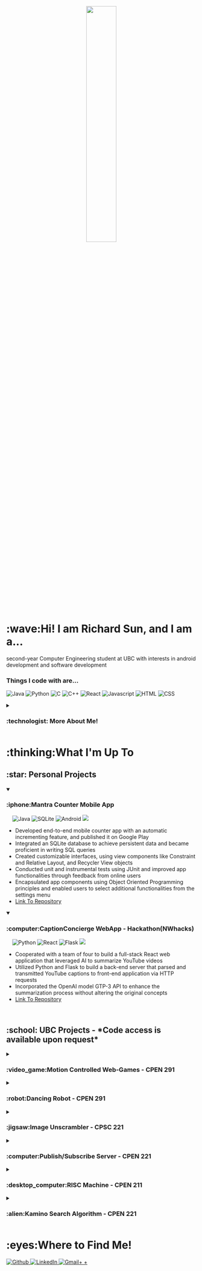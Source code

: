 <!----- Picture & Links ----->

<p id="profile-picture" align="center">
  <img width=40% src="https://user-images.githubusercontent.com/112845533/222932857-83914ea4-f2c9-4de0-9f0e-d6c6bb2963fb.png">
</p>
<br/>

<!----- Intro ----->

<h1>:wave:Hi! I am Richard Sun, and I am a...</h1>

<a align="center">second-year Computer Engineering student at UBC with interests in android development and software development </a>

<h3>Things I code with are...</h3>
<p>
<img alt="Java" src="https://img.shields.io/badge/Java-ED8B00?style=for-the-badge&logo=java&logoColor=white" />
<img alt="Python" src="https://img.shields.io/badge/Python-3776AB?style=for-the-badge&logo=python&logoColor=white" />
<img alt="C" src="https://img.shields.io/badge/C-00599C?style=for-the-badge&logo=c&logoColor=white" />
<img alt="C++" src="https://img.shields.io/badge/C%2B%2B-00599C?style=for-the-badge&logo=c%2B%2B&logoColor=white" />
<img alt="React" src="https://img.shields.io/badge/-React-45b8d8?style=for-the-badge&logo=react&logoColor=white" />
<img alt="Javascript" src="https://img.shields.io/badge/JavaScript-F7DF1E?style=for-the-badge&logo=javascript&logoColor=black" />
<img alt="HTML" src="https://img.shields.io/badge/HTML5-E34F26?style=for-the-badge&logo=html5&logoColor=white" />
<img alt="CSS" src="https://img.shields.io/badge/CSS3-1572B6?style=for-the-badge&logo=css3&logoColor=white" />
</p>

<details>
  <summary><h3>:technologist: More About Me!</h3></summary>
  
As a software developer, I thrive on solving everyday problems with innovative solutions. My passion for creating practical applications is fueled by a constant thirst for knowledge and new experiences. I relish new challenges and opportunities to explore, as demonstrated by the diverse projects I've built.
My greatest strengths are my determination to persevere and my work ethic. I'm a highly focused individual with a strong drive to achieve my goals. Additionally, I possess strong leadership skills and attention to detail, which make me an ideal candidate for leading projects.
  
  ## :dart: Professional Goal
  I hope utilize my skills to pursue a career in Computer Engineering.
  
</details>

<!----- Projects ----->

<h1>:thinking:What I'm Up To</h1>
  
  <h2> :star: Personal Projects </h2>
  <details open> <summary> <h3> :iphone:Mantra Counter Mobile App </h3></summary>
    &nbsp&nbsp&nbsp<a>
      <img alt="Java" src="https://img.shields.io/badge/Java-ED8B00?style=for-the-badge&logo=java&logoColor=white" />
      <img alt="SQLite" src="https://img.shields.io/badge/SQLite-07405E?style=for-the-badge&logo=sqlite&logoColor=white"/>
      <img alt="Android" src="https://img.shields.io/badge/Android-3DDC84?style=for-the-badge&logo=android&logoColor=white" />
      <img alt"Android Studio" src="https://img.shields.io/badge/Android_Studio-3DDC84?style=for-the-badge&logo=android-studio&logoColor=white"/>
    </a>
    <ul>
      <li>Developed end-to-end mobile counter app with an automatic incrementing feature, and published it on Google Play</li>
      <li>Integrated an SQLite database to achieve persistent data and became proficient in writing SQL queries</li>
      <li>Created customizable interfaces, using view components like Constraint and Relative Layout, and Recycler View objects</li>
      <li>Conducted unit and instrumental tests using JUnit and improved app functionalities through feedback from online users</li>
      <li>Encapsulated app components using Object Oriented Programming principles and enabled users to select additional functionalities from the settings menu</li>
      <li><a href="https://github.com/Richard1688Sun/MantraCounter" target="_blank">Link To Repository</a></li>
    </ul>
  </details>
  
  <details open> <summary> <h3>:computer:CaptionConcierge WebApp - Hackathon(NWhacks)</h3></summary>
      &nbsp&nbsp&nbsp<a>
      <img alt="Python" src="https://img.shields.io/badge/Python-FFD43B?style=for-the-badge&logo=python&logoColor=blue"/>
      <img alt="React" src="https://img.shields.io/badge/React-20232A?style=for-the-badge&logo=react&logoColor=61DAFB"/>
      <img alt="Flask" src="https://img.shields.io/badge/Flask-000000?style=for-the-badge&logo=flask&logoColor=white"/>
      <img alt"Android Studio" src="https://img.shields.io/badge/VSCode-0078D4?style=for-the-badge&logo=visual%20studio%20code&logoColor=white"/>
    </a>
    <ul>
      <li>Cooperated with a team of four to build a full-stack React web application that leveraged AI to summarize YouTube videos</li>
      <li>Utilized Python and Flask to build a back-end server that parsed and transmitted YouTube captions to front-end application via HTTP requests</li>
      <li>Incorporated the OpenAI model GTP-3 API to enhance the summarization process without altering the original concepts</li>
      <li><a href="https://github.com/afahimi/CaptionConcierge-NWHacks2023" target="_blank">Link To Repository</a></li>
    </ul>
  </details>
  
  <br>
  <h2>:school: UBC Projects - *Code access is available upon request*</h2>
  
  <details> <summary> <h3>:video_game:Motion Controlled Web-Games - CPEN 291 </h3></summary>
      &nbsp&nbsp&nbsp<a>
      <img alt="React" src="https://img.shields.io/badge/React-20232A?style=for-the-badge&logo=react&logoColor=61DAFB"/>
      <img alt="Redux" src="https://img.shields.io/badge/Redux-593D88?style=for-the-badge&logo=redux&logoColor=white"/>
      <img alt="Python" src="https://img.shields.io/badge/Python-FFD43B?style=for-the-badge&logo=python&logoColor=blue"/>
      <img alt="MongoDB" src="https://img.shields.io/badge/MongoDB-4EA94B?style=for-the-badge&logo=mongodb&logoColor=white"/>
      <img alt"VScode" src="https://img.shields.io/badge/VSCode-0078D4?style=for-the-badge&logo=visual%20studio%20code&logoColor=white"/>
    </a>
    <ul>
      <li>Built a full-stack React.js website with Redux state management to host and control web games via Kinect Controller</li>
      <li>Deployed backend server on virtual machine, utilizing HTTP requests for communication and MongoDB for storage</li>
      <li>Developed an engaging Snake Game with multiple game modes, user score tracking, and leaderboard functionality</li>
    </ul>
  </details>
  
  <details> <summary> <h3>:robot:Dancing Robot - CPEN 291 </h3></summary>
      &nbsp&nbsp&nbsp<a>
      <img alt="Python" src="https://img.shields.io/badge/Python-FFD43B?style=for-the-badge&logo=python&logoColor=blue"/>
      <img alt="Flask" src="https://img.shields.io/badge/Flask-000000?style=for-the-badge&logo=flask&logoColor=white"/>
      <img alt"VScode" src="https://img.shields.io/badge/VSCode-0078D4?style=for-the-badge&logo=visual%20studio%20code&logoColor=white"/>
    </a>
    <ul>
      <li>Built and programmed a dancing robot with wireless capabilities, LED display, sonar sensor, and piezo buzzer</li>
      <li>Deployed backend flask python server that sent dance instructions and sequences via HTTP requests</li>
      <li>Synchronized LED display with dance movements to create a pleasant viewer experience</li>
    </ul>
  </details>
  
   <details> <summary> <h3>:jigsaw:Image Unscrambler - CPSC 221 </h3></summary>
      &nbsp&nbsp&nbsp<a>
      <img alt="C++" src="https://img.shields.io/badge/C%2B%2B-00599C?style=for-the-badge&logo=c%2B%2B&logoColor=white"/>
      <img alt"VScode" src="https://img.shields.io/badge/VSCode-0078D4?style=for-the-badge&logo=visual%20studio%20code&logoColor=white"/>
     </a>
    <ul>
      <li>Applied Object Oriented Programming in C++ to unscramble chopped-up images by analyzing pixel data</li>
      <li>Debugged program functionality using GDB ensuring proper pointer manipulation and memory management</li>
      <li>Incorporated double-linked lists to represent the order of image snippets when unscrambling</li>
    </ul>
  </details>
     
  <details> <summary> <h3>:computer:Publish/Subscribe Server - CPEN 221 </h3></summary>
      &nbsp&nbsp&nbsp<a>
      <img alt="Java" src="https://img.shields.io/badge/Java-ED8B00?style=for-the-badge&logo=java&logoColor=white" />
      <img alt"IntelliJ" src="https://img.shields.io/badge/IntelliJ_IDEA-000000.svg?style=for-the-badge&logo=intellij-idea&logoColor=white"/>
    <ul>
      <li>Created a multi-client publish/subscribe server that fetched Twitter Tweets based on a user’s subscription preference</li>
      <li>Incorporated thread-safe strategies like Confinement and Synchronization to support multiple client connections</li>
      <li>Tracked subscriber information using JSON files and applied a two-step encryption process of hashing and salting</li>
      <li><a href="https://www.notion.so/cpen-221ubc/Message-Queues-Pub-Sub-with-Twitter-cf6d3320be70407293600916daec344b?pvs=4" target="_blank">Link To More Details</a></li>
    </ul>
  </details>
  
  <details> <summary> <h3>:desktop_computer:RISC Machine - CPEN 211 </h3></summary>
    <ul>
      <li>Designed functional CPU with datapath, controller FSM, and RAM/Regiser modules in System Verilog</li>
      <li>Conducted modular testing by observing signal wave-forms on ModelSim and analyzed hardware timings using Quartus</li>
      <li>Wrote a clock-cycle-independent testbench to assess different Controller implementations</li>
    </ul>
  </details>
  
  <details> <summary> <h3>:alien:Kamino Search Algorithm - CPEN 221 </h3></summary>
      &nbsp&nbsp&nbsp<a>
      <img alt="Java" src="https://img.shields.io/badge/Java-ED8B00?style=for-the-badge&logo=java&logoColor=white" />
      <img alt"IntelliJ" src="https://img.shields.io/badge/IntelliJ_IDEA-000000.svg?style=for-the-badge&logo=intellij-idea&logoColor=white"/>
    <ul>
      <li>Led a team of three to program an optimal graph pathfinder by integrating various graph search algorithms like Breadth First Search and Dijkstra’s Algorithm</li>
      <li>Implemented different graph data structures, applying concepts of encapsulation and interfacing</li>
      <li>Developed a robust test suite applying testing methods like regression, black-box, and white-box testing</li>
      <li><a href="https://www.notion.so/cpen-221ubc/Graphs-Games-and-Interplanetary-Travel-96adb378cebc4899831015425d5a3005?pvs=4" target="_blank">Link To More Details</a></li>
    </ul>
  </details>
    
<h1>:eyes:Where to Find Me!</h1>
<p>
  <a href="https://github.com/Richard1688Sun" target="_blank">
    <img alt="Github" src="https://img.shields.io/badge/GitHub-%2312100E.svg?&style=for-the-badge&logo=Github&logoColor=white" />
  </a>
  <a href="https://www.linkedin.com/in/richard-sun-6b5a16178/" target="_blank"><img alt="LinkedIn" src="https://img.shields.io/badge/linkedin-%230077B5.svg?&style=for-the-badge&logo=linkedin&logoColor=white" />
  </a>
  <a href="richardsun.gz@gmail.com" target="_blank"><img alt="Gmail+
    +" src="https://img.shields.io/badge/Gmail-D14836?style=for-the-badge&logo=gmail&logoColor=white" /></a>
</p>

